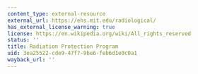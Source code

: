 ```yaml
---
content_type: external-resource
external_url: https://ehs.mit.edu/radiological/
has_external_license_warning: true
license: https://en.wikipedia.org/wiki/All_rights_reserved
status: ''
title: Radiation Protection Program
uid: 3ea25522-cde9-47f7-9be6-feb6d1e0c0a1
wayback_url: ''
---
```

